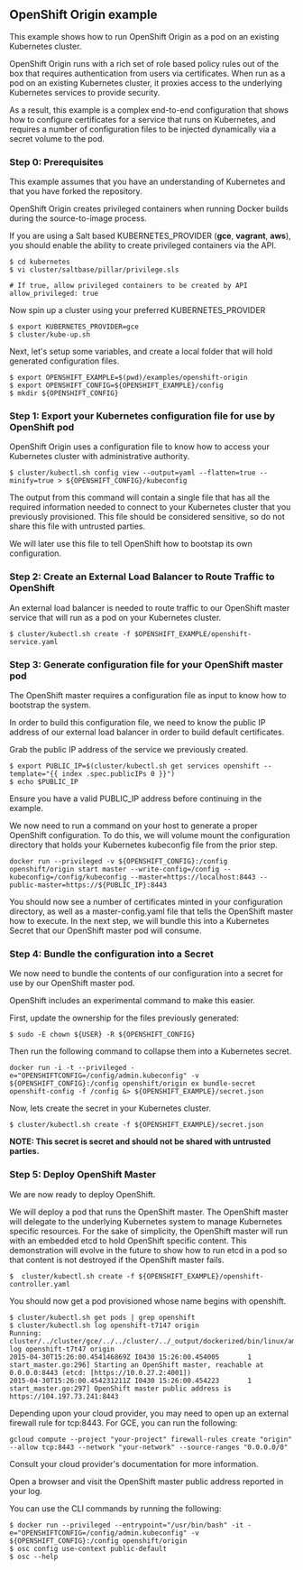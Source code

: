 ## OpenShift Origin example

This example shows how to run OpenShift Origin as a pod on an existing Kubernetes cluster.

OpenShift Origin runs with a rich set of role based policy rules out of the box that requires authentication from users
via certificates.  When run as a pod on an existing Kubernetes cluster, it proxies access to the underlying Kubernetes services
to provide security.

As a result, this example is a complex end-to-end configuration that shows how to configure certificates for a service that runs
on Kubernetes, and requires a number of configuration files to be injected dynamically via a secret volume to the pod.

### Step 0: Prerequisites

This example assumes that you have an understanding of Kubernetes and that you have forked the repository.

OpenShift Origin creates privileged containers when running Docker builds during the source-to-image process.

If you are using a Salt based KUBERNETES_PROVIDER (**gce**, **vagrant**, **aws**), you should enable the
ability to create privileged containers via the API.

```shell
$ cd kubernetes
$ vi cluster/saltbase/pillar/privilege.sls

# If true, allow privileged containers to be created by API
allow_privileged: true
```

Now spin up a cluster using your preferred KUBERNETES_PROVIDER

```shell
$ export KUBERNETES_PROVIDER=gce
$ cluster/kube-up.sh
```

Next, let's setup some variables, and create a local folder that will hold generated configuration files.

```shell
$ export OPENSHIFT_EXAMPLE=$(pwd)/examples/openshift-origin
$ export OPENSHIFT_CONFIG=${OPENSHIFT_EXAMPLE}/config
$ mkdir ${OPENSHIFT_CONFIG}
```

### Step 1: Export your Kubernetes configuration file for use by OpenShift pod

OpenShift Origin uses a configuration file to know how to access your Kubernetes cluster with administrative authority.

```
$ cluster/kubectl.sh config view --output=yaml --flatten=true --minify=true > ${OPENSHIFT_CONFIG}/kubeconfig
```

The output from this command will contain a single file that has all the required information needed to connect to your
Kubernetes cluster that you previously provisioned.   This file should be considered sensitive, so do not share this file with
untrusted parties.

We will later use this file to tell OpenShift how to bootstap its own configuration.

### Step 2: Create an External Load Balancer to Route Traffic to OpenShift

An external load balancer is needed to route traffic to our OpenShift master service that will run as a pod on your
Kubernetes cluster.


```shell
$ cluster/kubectl.sh create -f $OPENSHIFT_EXAMPLE/openshift-service.yaml
```

### Step 3: Generate configuration file for your OpenShift master pod

The OpenShift master requires a configuration file as input to know how to bootstrap the system.

In order to build this configuration file, we need to know the public IP address of our external load balancer in order to
build default certificates.

Grab the public IP address of the service we previously created.

```shell
$ export PUBLIC_IP=$(cluster/kubectl.sh get services openshift --template="{{ index .spec.publicIPs 0 }}")
$ echo $PUBLIC_IP
```

Ensure you have a valid PUBLIC_IP address before continuing in the example.

We now need to run a command on your host to generate a proper OpenShift configuration.  To do this, we will volume mount the configuration directory that holds your Kubernetes kubeconfig file from the prior step.

```shell
docker run --privileged -v ${OPENSHIFT_CONFIG}:/config openshift/origin start master --write-config=/config --kubeconfig=/config/kubeconfig --master=https://localhost:8443 --public-master=https://${PUBLIC_IP}:8443
```

You should now see a number of certificates minted in your configuration directory, as well as a master-config.yaml file that tells the OpenShift master how to execute.  In the next step, we will bundle this into a Kubernetes Secret that our OpenShift master pod will consume.

### Step 4: Bundle the configuration into a Secret

We now need to bundle the contents of our configuration into a secret for use by our OpenShift master pod.

OpenShift includes an experimental command to make this easier.

First, update the ownership for the files previously generated:

```
$ sudo -E chown ${USER} -R ${OPENSHIFT_CONFIG}
```

Then run the following command to collapse them into a Kubernetes secret.

```shell
docker run -i -t --privileged -e="OPENSHIFTCONFIG=/config/admin.kubeconfig" -v ${OPENSHIFT_CONFIG}:/config openshift/origin ex bundle-secret openshift-config -f /config &> ${OPENSHIFT_EXAMPLE}/secret.json
```

Now, lets create the secret in your Kubernetes cluster.

```shell
$ cluster/kubectl.sh create -f ${OPENSHIFT_EXAMPLE}/secret.json
```

**NOTE: This secret is secret and should not be shared with untrusted parties.**

### Step 5: Deploy OpenShift Master

We are now ready to deploy OpenShift.

We will deploy a pod that runs the OpenShift master.  The OpenShift master will delegate to the underlying Kubernetes
system to manage Kubernetes specific resources.  For the sake of simplicity, the OpenShift master will run with an embedded etcd to hold OpenShift specific content.  This demonstration will evolve in the future to show how to run etcd in a pod so that content is not destroyed if the OpenShift master fails.

```shell
$  cluster/kubectl.sh create -f ${OPENSHIFT_EXAMPLE}/openshift-controller.yaml
```

You should now get a pod provisioned whose name begins with openshift.

```shell
$ cluster/kubectl.sh get pods | grep openshift
$ cluster/kubectl.sh log openshift-t7147 origin
Running: cluster/../cluster/gce/../../cluster/../_output/dockerized/bin/linux/amd64/kubectl log openshift-t7t47 origin
2015-04-30T15:26:00.454146869Z I0430 15:26:00.454005       1 start_master.go:296] Starting an OpenShift master, reachable at 0.0.0.0:8443 (etcd: [https://10.0.27.2:4001])
2015-04-30T15:26:00.454231211Z I0430 15:26:00.454223       1 start_master.go:297] OpenShift master public address is https://104.197.73.241:8443
```

Depending upon your cloud provider, you may need to open up an external firewall rule for tcp:8443.  For GCE, you can run the following:

```shell
gcloud compute --project "your-project" firewall-rules create "origin" --allow tcp:8443 --network "your-network" --source-ranges "0.0.0.0/0"
```

Consult your cloud provider's documentation for more information.

Open a browser and visit the OpenShift master public address reported in your log.

You can use the CLI commands by running the following:

```shell
$ docker run --privileged --entrypoint="/usr/bin/bash" -it -e="OPENSHIFTCONFIG=/config/admin.kubeconfig" -v ${OPENSHIFT_CONFIG}:/config openshift/origin
$ osc config use-context public-default
$ osc --help
```
